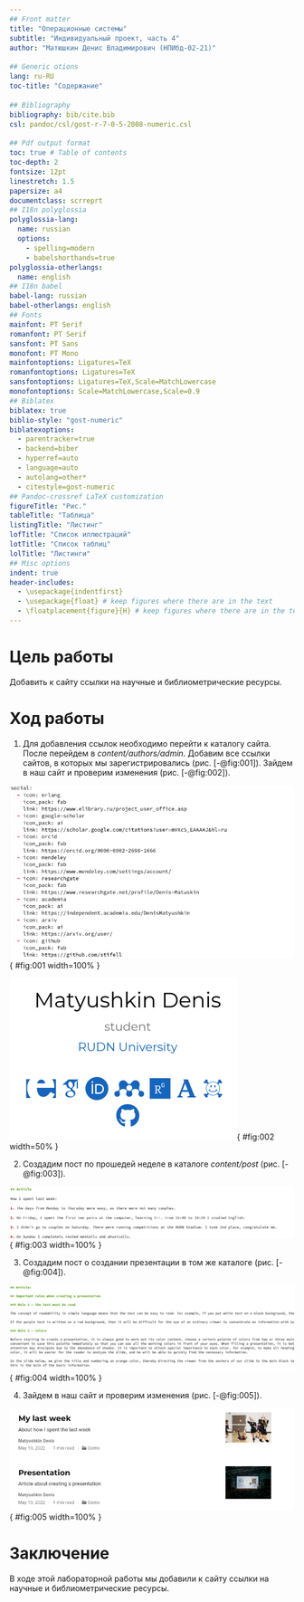 ```yaml
---
## Front matter
title: "Операционные системы"
subtitle: "Индивидуальный проект, часть 4"
author: "Матюшкин Денис Владимирович (НПИбд-02-21)"

## Generic otions
lang: ru-RU
toc-title: "Содержание"

## Bibliography
bibliography: bib/cite.bib
csl: pandoc/csl/gost-r-7-0-5-2008-numeric.csl

## Pdf output format
toc: true # Table of contents
toc-depth: 2
fontsize: 12pt
linestretch: 1.5
papersize: a4
documentclass: scrreprt
## I18n polyglossia
polyglossia-lang:
  name: russian
  options:
	- spelling=modern
	- babelshorthands=true
polyglossia-otherlangs:
  name: english
## I18n babel
babel-lang: russian
babel-otherlangs: english
## Fonts
mainfont: PT Serif
romanfont: PT Serif
sansfont: PT Sans
monofont: PT Mono
mainfontoptions: Ligatures=TeX
romanfontoptions: Ligatures=TeX
sansfontoptions: Ligatures=TeX,Scale=MatchLowercase
monofontoptions: Scale=MatchLowercase,Scale=0.9
## Biblatex
biblatex: true
biblio-style: "gost-numeric"
biblatexoptions:
  - parentracker=true
  - backend=biber
  - hyperref=auto
  - language=auto
  - autolang=other*
  - citestyle=gost-numeric
## Pandoc-crossref LaTeX customization
figureTitle: "Рис."
tableTitle: "Таблица"
listingTitle: "Листинг"
lofTitle: "Список иллюстраций"
lotTitle: "Список таблиц"
lolTitle: "Листинги"
## Misc options
indent: true
header-includes:
  - \usepackage{indentfirst}
  - \usepackage{float} # keep figures where there are in the text
  - \floatplacement{figure}{H} # keep figures where there are in the text
---
```


# Цель работы

Добавить к сайту ссылки на научные и библиометрические ресурсы.

# Ход работы

1. Для добавления ссылок необходимо перейти к каталогу сайта. После перейдем в *content/authors/admin*. Добавим все ссылки сайтов, в которых мы зарегистрировались (рис. [-@fig:001]). Зайдем в наш сайт и проверим изменения (рис. [-@fig:002]).

![Добавление ссылок](image/1.png){ #fig:001 width=100% }

![Проверка ссылок](image/1.2.png){ #fig:002 width=50% }

2. Создадим пост по прошедей неделе в каталоге *content/post* (рис. [-@fig:003]).

![Создание поста по прошедшей неделе](image/2.png){ #fig:003 width=100% }

3. Создадим пост о создании презентации в том же каталоге (рис. [-@fig:004]).

![Пост о создании презентации](image/3.png){ #fig:004 width=100% }

4. Зайдем в наш сайт и проверим изменения (рис. [-@fig:005]).

![Проверка постов](image/4.png){ #fig:005 width=100% }

# Заключение 

В ходе этой лабораторной работы мы добавили к сайту ссылки на научные и библиометрические ресурсы.









































